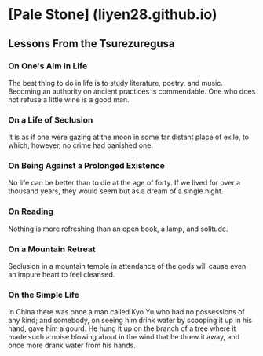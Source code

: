 # [Pale Stone] (liyen28.github.io)
## Lessons From the Tsurezuregusa
### On One's Aim in Life
The best thing to do in life is to study literature, poetry, and music. Becoming an authority on ancient practices is commendable. One who does not refuse a little wine is a good man.

### On a Life of Seclusion
It is as if one were gazing at the moon in some far distant place of exile, to which, however, no crime had banished one.

### On Being Against a Prolonged Existence
No life can be better than to die at the age of forty. If we lived for over a thousand years, they would seem but as a dream of a single night.

### On Reading
Nothing is more refreshing than an open book, a lamp, and solitude.

### On a Mountain Retreat
Seclusion in a mountain temple in attendance of the gods will cause even an impure heart to feel cleansed.

### On the Simple Life
In China there was once a man called Kyo Yu who had no possessions of any kind; and somebody, on seeing him drink water by scooping it up in his hand, gave him a gourd. He hung it up on the branch of a tree where it made such a noise blowing about in the wind that he threw it away, and once more drank water from his hands.
